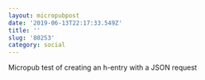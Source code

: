 ```yaml
---
layout: micropubpost
date: '2019-06-13T22:17:33.549Z'
title: ''
slug: '80253'
category: social
---
```

Micropub test of creating an h-entry with a JSON request
